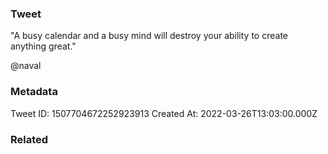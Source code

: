 ### Tweet
"A busy calendar and a busy mind will destroy your ability to create anything great."

@naval

### Metadata
Tweet ID: 1507704672252923913
Created At: 2022-03-26T13:03:00.000Z

### Related


